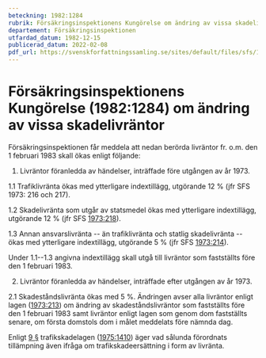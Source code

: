 ```yaml
---
beteckning: 1982:1284
rubrik: Försäkringsinspektionens Kungörelse om ändring av vissa skadelivräntor
departement: Försäkringsinspektionen
utfardad_datum: 1982-12-15
publicerad_datum: 2022-02-08
pdf_url: https://svenskforfattningssamling.se/sites/default/files/sfs/1982-12/SFS1982-1284.pdf
---
```


# Försäkringsinspektionens Kungörelse (1982:1284) om ändring av vissa skadelivräntor

Försäkringsinspektionen får meddela att nedan berörda livräntor fr. o.m. den 1 februari 1983 skall ökas enligt följande:

1. Livräntor föranledda av händelser, inträffade före utgången av år 1973.

1.1 Trafiklivränta ökas med ytterligare indextillägg, utgörande 12 % (jfr SFS 1973: 216 och 217).

1.2 Skadelivränta som utgår av statsmedel ökas med ytterligare indextillägg, utgörande 12 % (jfr SFS [1973:218](https://selex.se/eli/sfs/1973/218)).

1.3 Annan ansvarslivränta -- än trafiklivränta och statlig skadelivränta -- ökas med ytterligare indextillägg, utgörande 5 % (jfr SFS [1973:214](https://selex.se/eli/sfs/1973/214)).

Under 1.1--1.3 angivna indextillägg skall utgå till livräntor som fastställts före den 1 februari 1983.

2. Livräntor föranledda av händelser, inträffade efter utgången av år 1973.

2.1 Skadeståndslivränta ökas med 5 %. Ändringen avser alla livräntor enligt lagen ([1973:213](https://selex.se/eli/sfs/1973/213)) om ändring av skadeståndslivräntor som fastställts före den 1 februari 1983 samt livräntor enligt lagen som genom dom fastställts senare, om första domstols dom i målet meddelats före nämnda dag.

Enligt [9 §](#9) trafikskadelagen ([1975:1410](https://selex.se/eli/sfs/1975/1410)) äger vad sålunda förordnats tillämpning även ifråga om trafikskadeersättning i form av livränta.